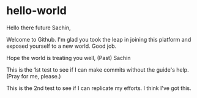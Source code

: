 # hello-world

Hello there future Sachin, 

Welcome to Github. I'm glad you took the leap in joining this platform and exposed yourself to a new world. Good job.

Hope the world is treating you well, 
(Past) Sachin

This is the 1st test to see if I can make commits without the guide's help.
(Pray for me, please.)

This is the 2nd test to see if I can replicate my efforts.
I think I've got this.
